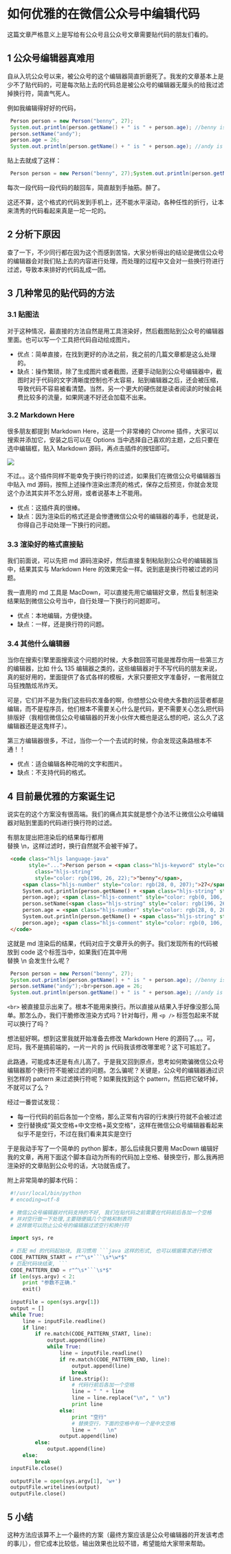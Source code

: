 # 如何优雅的在微信公众号中编辑代码

这篇文章严格意义上是写给有公众号且公众号文章需要贴代码的朋友们看的。

## 1 公众号编辑器真难用

自从入坑公众号以来，被公众号的这个编辑器简直折磨死了。我发的文章基本上是少不了贴代码的，可是每次贴上去的代码总是被公众号的编辑器无厘头的给我过滤掉换行符，简直气死人。

例如我编辑得好好的代码，

```java
 Person person = new Person("benny", 27); 
 System.out.println(person.getName() + " is " + person.age); //benny is 27 
 person.setName("andy"); 
 person.age = 26; 
 System.out.println(person.getName() + " is " + person.age); //andy is 26 
```

贴上去就成了这样：

```java
 Person person = new Person("benny", 27);System.out.println(person.getName() + " is " + person.age); //benny is 27person.setName("andy");person.age = 26;System.out.println(person.getName() + " is " + person.age); //andy is 26 
```

每次一段代码一段代码的敲回车，简直敲到手抽筋。醉了。

这还不算，这个格式的代码发到手机上，还不能水平滚动，各种任性的折行，让本来清秀的代码看起来真是一坨一坨的。

## 2 分析下原因

查了一下，不少同行都在因为这个而感到苦恼，大家分析得出的结论是微信公众号的编辑器会对我们贴上去的内容进行处理，而处理的过程中又会对一些换行符进行过滤，导致本来排好的代码乱成一团。

## 3 几种常见的贴代码的方法

### 3.1 贴图法

对于这种情况，最直接的方法自然是用工具渲染好，然后截图贴到公众号的编辑器里面。也可以写一个工具把代码自动绘成图片。

* 优点：简单直接，在找到更好的办法之前，我之前的几篇文章都是这么处理的。
* 缺点：操作繁琐，除了生成图片或者截图，还要手动贴到公众号编辑器中，截图时对于代码的文字清晰度控制也不太容易，贴到编辑器之后，还会被压缩，导致代码不容易被看清楚。当然，另一个更大的硬伤就是读者阅读的时候会耗费比较多的流量，如果网速不好还会加载不出来。

### 3.2 Markdown Here

很多朋友都提到 Markdown Here，这是一个非常棒的 Chrome 插件，大家可以搜索并添加它，安装之后可以在 Options 当中选择自己喜欢的主题，之后只要在选中编辑框，贴入 Markdown 源码，再点击插件的按钮即可。

![](mdhere.gif)

不过。。这个插件同样不能幸免于换行符的过滤，如果我们在微信公众号编辑器当中贴入 md 源码，按照上述操作渲染出漂亮的格式，保存之后预览，你就会发现这个办法其实并不怎么好用，或者说基本上不能用。

* 优点：这插件真的很棒。
* 缺点：因为渲染后的格式还是会惨遭微信公众号的编辑器的毒手，也就是说，你得自己手动处理一下换行的问题。

### 3.3 渲染好的格式直接贴

我们前面说，可以先把 md 源码渲染好，然后直接复制粘贴到公众号的编辑器当中，结果其实与 Markdown Here 的效果完全一样。说到底是换行符被过滤的问题。

我一直用的 md 工具是 MacDown，可以直接先用它编辑好文章，然后复制渲染结果贴到微信公众号当中，自行处理一下换行的问题即可。

* 优点：本地编辑，方便快捷。
* 缺点：一样，还是换行符的问题。

### 3.4 其他什么编辑器

当你在搜索引擎里面搜索这个问题的时候，大多数回答可能是推荐你用一些第三方的编辑器，比如 什么 135 编辑器之类的，这些编辑器对于不写代码的朋友来说，真的挺好用的，里面提供了各式各样的模板，大家只要把文字准备好，一套用就立马狂拽酷炫吊炸天。

可是，它们并不是为我们这些码农准备的啊，你想想公众号绝大多数的运营者都是编辑，而不是程序员，他们根本不需要关心什么是代码，更不需要关心怎么把代码排版好（我相信微信公众号编辑器的开发小伙伴大概也是这么想的吧，这么久了这编辑器还是这鬼样子）。

第三方编辑器很多，不过，当你一个一个去试的时候，你会发现这条路根本不通！！

* 优点：适合编辑各种花哨的文字和图片。
* 缺点：不支持代码的格式。

## 4 目前最优雅的方案诞生记

说实在的这个方案没有很高端。我们的痛点其实就是想个办法不让微信公众号编辑器对贴到里面的代码进行换行符的过滤。

有朋友提出把渲染后的结果每行都用 <br> 替换 \n，这样过滤时，换行自然就不会被干掉了。

```html
 <code class="hljs language-java" 
       style="...">Person person = <span class="hljs-keyword" style="color: rgb(170, 13, 145);">new</span> Person(<span 
         class="hljs-string" 
         style="color: rgb(196, 26, 22);">"benny"</span>, 
     <span class="hljs-number" style="color: rgb(28, 0, 207);">27</span>); 
     System.out.println(person.getName() + <span class="hljs-string" style="color: rgb(196, 26, 22);">" is "</span> + 
     person.age); <span class="hljs-comment" style="color: rgb(0, 106, 0);">//benny is 27</span> 
     person.setName(<span class="hljs-string" style="color: rgb(196, 26, 22);">"andy"</span>); 
     person.age = <span class="hljs-number" style="color: rgb(28, 0, 207);">26</span>; 
     System.out.println(person.getName() + <span class="hljs-string" style="color: rgb(196, 26, 22);">" is "</span> + 
     person.age); <span class="hljs-comment" style="color: rgb(0, 106, 0);">//andy is 26</span> 
 </code> 
```

这就是 md 渲染后的结果，代码对应于文章开头的例子。我们发现所有的代码被放到 code 这个标签当中，如果我们在其中用 <br> 替换 \n 会发生什么呢？

```java
 Person person = new Person("benny", 27); 
 System.out.println(person.getName() + " is " + person.age); //benny is 27 
 person.setName("andy");<br>person.age = 26; 
 System.out.println(person.getName() + " is " + person.age); //andy is 26 
```
```<br>``` 被直接显示出来了。根本不能用来换行。所以直接从结果入手好像没那么简单。那怎么办，我们干脆修改渲染方式吗？针对每行，用 ```<p />``` 标签包起来不就可以换行了吗？

想法挺好啊。想到这里我就开始准备去修改 Markdown Here 的源码了。。。可，尼玛，我不是搞前端的，一片一片的 js 代码我该修改哪里呢？这下可尴尬了。

此路通，可能成本还是有点儿高了。于是我又回到原点，思考如何欺骗微信公众号编辑器那个换行符不能被过滤的问题。怎么骗呢？关键是，公众号的编辑器通过识别怎样的 pattern 来过滤换行符呢？如果我找到这个 pattern，然后把它破坏掉，不就可以了么？

经过一番尝试发现：

* 每一行代码的前后各加一个空格，那么正常有内容的行末换行符就不会被过滤
* 空行替换成“英文空格+中文空格+英文空格”，这样在微信公众号编辑器看起来似乎不是空行，不过在我们看来其实是空行

于是我动手写了一个简单的 python 脚本，那么后续我只要用 MacDown 编辑好我的文章，再用下面这个脚本自动为所有的代码加上空格、替换空行，那么我再把渲染好的文章贴到公众号的话，大功就告成了。

附上非常简单的脚本代码：

```py
 #!/usr/local/bin/python 
 # encoding=utf-8 
 　 
 # 微信公众号编辑器对代码支持的不好, 我们在贴代码之前需要在代码前后各加一个空格 
 # 并对空行做一下处理,主要随便搞几个空格和制表符 
 # 这样做可以防止公众号的编辑器过滤空行和换行符 
 　 
 import sys, re 
 　 
 # 匹配 md 的代码起始块, 我习惯用 ```java 这样的形式, 也可以根据需求进行修改 
 CODE_PATTERN_START = r"^\s*```\s*\w*$" 
 # 匹配代码块结束, ``` 
 CODE_PATTERN_END = r"^\s*```\s*$" 
 if len(sys.argv) < 2: 
     print "参数不正确." 
     exit() 
 　 
 inputFile = open(sys.argv[1]) 
 output = [] 
 while True: 
     line = inputFile.readline() 
     if line: 
         if re.match(CODE_PATTERN_START, line): 
             output.append(line) 
             while True: 
                 line = inputFile.readline() 
                 if re.match(CODE_PATTERN_END, line): 
                     output.append(line) 
                     break 
                 if line.strip(): 
                     # 代码行前后各加一个空格 
                     line = " " + line 
                     line = line.replace("\n", " \n") 
                     print line 
                 else: 
                     print "空行" 
                     # 替换空行，下面的空格中有一个是中文空格 
                     line = " 　 \n" 
                 output.append(line) 
         else: 
             output.append(line) 
     else: 
         break 
 inputFile.close() 
 　 
 outputFile = open(sys.argv[1], 'w+') 
 outputFile.writelines(output) 
 outputFile.close() 
```

## 5 小结

这种方法应该算不上一个最终的方案（最终方案应该是公众号编辑器的开发该考虑的事儿），但它成本比较低，输出效果也比较不错，希望能给大家带来帮助。